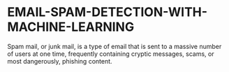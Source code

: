 # EMAIL-SPAM-DETECTION-WITH-MACHINE-LEARNING
 Spam mail, or junk mail, is a type of email that is sent to a massive number of users at one time, frequently containing cryptic messages, scams, or most dangerously, phishing content. 
